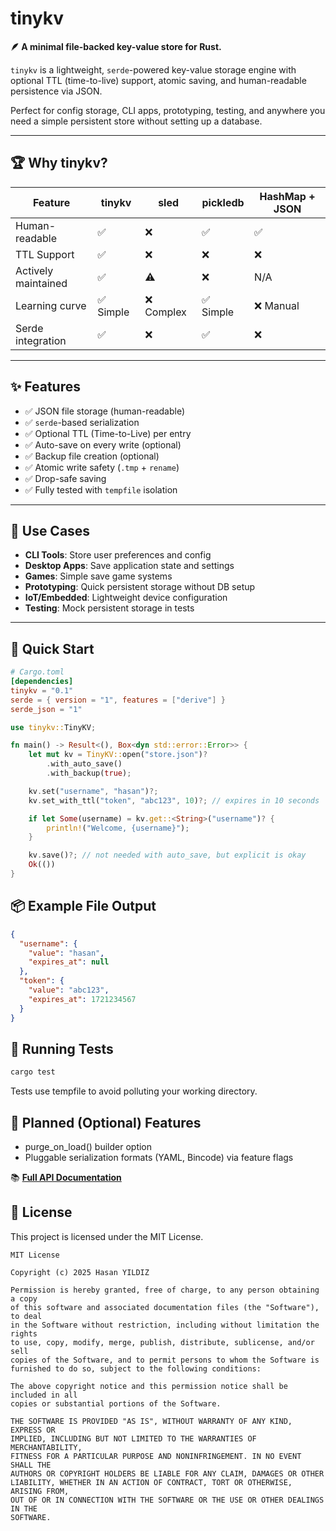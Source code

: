 # tinykv

**🪶 A minimal file-backed key-value store for Rust.**

`tinykv` is a lightweight, `serde`-powered key-value storage engine with optional TTL (time-to-live) support, atomic saving, and human-readable persistence via JSON.

Perfect for config storage, CLI apps, prototyping, testing, and anywhere you need a simple persistent store without setting up a database.

---

## 🏆 Why tinykv?

| Feature | tinykv | sled | pickledb | HashMap + JSON |
|---------|---------|------|----------|----------------|
| Human-readable | ✅ | ❌ | ✅ | ✅ |
| TTL Support | ✅ | ❌ | ❌ | ❌ |
| Actively maintained | ✅ | ⚠️ | ❌ | N/A |
| Learning curve | ✅ Simple | ❌ Complex | ✅ Simple | ❌ Manual |
| Serde integration | ✅ | ❌ | ✅ | ❌ |

---

## ✨ Features

- ✅ JSON file storage (human-readable)
- ✅ `serde`-based serialization
- ✅ Optional TTL (Time-to-Live) per entry
- ✅ Auto-save on every write (optional)
- ✅ Backup file creation (optional)
- ✅ Atomic write safety (`.tmp` + `rename`)
- ✅ Drop-safe saving
- ✅ Fully tested with `tempfile` isolation

---

## 🎯 Use Cases

- **CLI Tools**: Store user preferences and config
- **Desktop Apps**: Save application state and settings  
- **Games**: Simple save game systems
- **Prototyping**: Quick persistent storage without DB setup
- **IoT/Embedded**: Lightweight device configuration
- **Testing**: Mock persistent storage in tests

---

## 🚀 Quick Start

```toml
# Cargo.toml
[dependencies]
tinykv = "0.1"
serde = { version = "1", features = ["derive"] }
serde_json = "1"
```

```rust
use tinykv::TinyKV;

fn main() -> Result<(), Box<dyn std::error::Error>> {
    let mut kv = TinyKV::open("store.json")?
        .with_auto_save()
        .with_backup(true);

    kv.set("username", "hasan")?;
    kv.set_with_ttl("token", "abc123", 10)?; // expires in 10 seconds

    if let Some(username) = kv.get::<String>("username")? {
        println!("Welcome, {username}");
    }

    kv.save()?; // not needed with auto_save, but explicit is okay
    Ok(())
}
```

## 📦 Example File Output
```json
{
  "username": {
    "value": "hasan",
    "expires_at": null
  },
  "token": {
    "value": "abc123",
    "expires_at": 1721234567
  }
}
```

## 🧪 Running Tests

```bash
cargo test
```

Tests use tempfile to avoid polluting your working directory.

## 📁 Planned (Optional) Features
- purge_on_load() builder option
- Pluggable serialization formats (YAML, Bincode) via feature flags

📚 **[Full API Documentation](https://docs.rs/tinykv)**

## 📜 License
This project is licensed under the MIT License.

```text
MIT License

Copyright (c) 2025 Hasan YILDIZ

Permission is hereby granted, free of charge, to any person obtaining a copy
of this software and associated documentation files (the "Software"), to deal
in the Software without restriction, including without limitation the rights  
to use, copy, modify, merge, publish, distribute, sublicense, and/or sell      
copies of the Software, and to permit persons to whom the Software is          
furnished to do so, subject to the following conditions:                       

The above copyright notice and this permission notice shall be included in all
copies or substantial portions of the Software.                                

THE SOFTWARE IS PROVIDED "AS IS", WITHOUT WARRANTY OF ANY KIND, EXPRESS OR    
IMPLIED, INCLUDING BUT NOT LIMITED TO THE WARRANTIES OF MERCHANTABILITY,      
FITNESS FOR A PARTICULAR PURPOSE AND NONINFRINGEMENT. IN NO EVENT SHALL THE   
AUTHORS OR COPYRIGHT HOLDERS BE LIABLE FOR ANY CLAIM, DAMAGES OR OTHER        
LIABILITY, WHETHER IN AN ACTION OF CONTRACT, TORT OR OTHERWISE, ARISING FROM, 
OUT OF OR IN CONNECTION WITH THE SOFTWARE OR THE USE OR OTHER DEALINGS IN THE 
SOFTWARE.
```